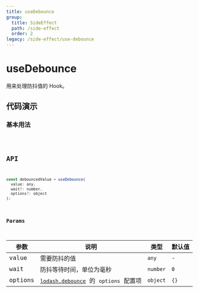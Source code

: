 ```yaml
---
title: useDebounce
group:
  title: SideEffect
  path: /side-effect
  order: 2
legacy: /side-effect/use-debounce
---
```


# useDebounce

用来处理防抖值的 Hook。

## 代码演示

### 基本用法

<code src="./demos/Demo1.tsx" />

## API

```javascript
const debouncedValue = useDebounce(
  value: any,
  wait?: number,
  options?: object
);
```

### Params

| 参数    | 说明                                                                                                      | 类型     | 默认值 |
| ------- | --------------------------------------------------------------------------------------------------------- | -------- | ------ |
| value   | 需要防抖的值                                                                                              | `any`    | -      |
| wait    | 防抖等待时间，单位为毫秒                                                                                  | `number` | `0`    |
| options | [`lodash.debounce`](https://www.lodashjs.com/docs/latest#_debouncefunc-wait0-options) 的 `options` 配置项 | `object` | `{}`   |
